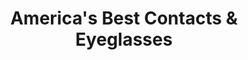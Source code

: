 ---
title: "America's Best Contacts & Eyeglasses"
url: /rockwall/americas-best-contacts-und-eyeglasses/
shop: Optiker
---
